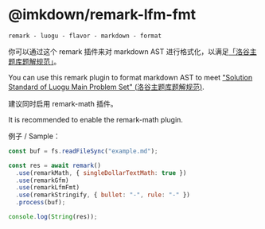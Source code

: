 # @imkdown/remark-lfm-fmt

`remark - luogu - flavor - markdown - format`

你可以通过这个 remark 插件来对 markdown AST 进行格式化，以满足[「洛谷主题库题解规范」](https://help.luogu.com.cn/rules/academic/solution-standard)。

You can use this remark plugin to format markdown AST to meet ["Solution Standard of Luogu Main Problem Set" (洛谷主题库题解规范)](https://help.luogu.com.cn/rules/academic/solution-standard).

建议同时启用 remark-math 插件。

It is recommended to enable the remark-math plugin.

例子 / Sample：

```js
const buf = fs.readFileSync("example.md");

const res = await remark()
  .use(remarkMath, { singleDollarTextMath: true })
  .use(remarkGfm)
  .use(remarkLfmFmt)
  .use(remarkStringify, { bullet: "-", rule: "-" })
  .process(buf);

console.log(String(res));
```
